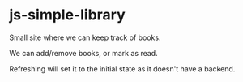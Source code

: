 # js-simple-library

Small site where we can keep track of books.

We can add/remove books, or mark as read.

Refreshing will set it to the initial state as it doesn't have a backend.
